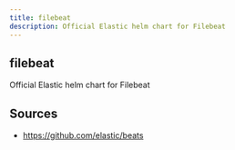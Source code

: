 ```yaml
---
title: filebeat
description: Official Elastic helm chart for Filebeat
---
```


## filebeat

Official Elastic helm chart for Filebeat

## Sources

- https://github.com/elastic/beats
